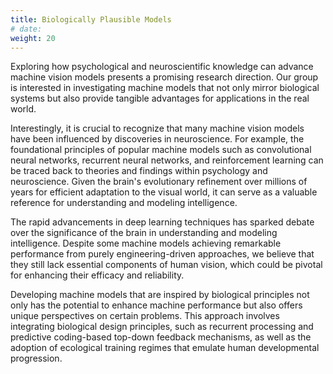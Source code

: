 ```yaml
---
title: Biologically Plausible Models
# date: 
weight: 20
---
```


Exploring how psychological and neuroscientific knowledge can advance machine vision models presents a promising research direction. Our group is interested in investigating machine models that not only mirror biological systems but also provide tangible advantages for applications in the real world.

<!--more-->

Interestingly, it is crucial to recognize that many machine vision models have been influenced by discoveries in neuroscience. For example, the foundational principles of popular machine models such as convolutional neural networks, recurrent neural networks, and reinforcement learning can be traced back to theories and findings within psychology and neuroscience. Given the brain's evolutionary refinement over millions of years for efficient adaptation to the visual world, it can serve as a valuable reference for understanding and modeling intelligence.

The rapid advancements in deep learning techniques has sparked debate over the significance of the brain in understanding and modeling intelligence. Despite some machine models achieving remarkable performance from purely engineering-driven approaches, we believe that they still lack essential components of human vision, which could be pivotal for enhancing their efficacy and reliability.

Developing machine models that are inspired by biological principles not only has the potential to enhance machine performance but also offers unique perspectives on certain problems. This approach involves integrating biological design principles, such as recurrent processing and predictive coding-based top-down feedback mechanisms, as well as the adoption of ecological training regimes that emulate human developmental progression.